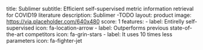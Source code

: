 title: Sublimer
subtitle: Efficient self-supervised metric information retrieval for COVID19 literature
description: Sublimer -TODO
layout: product
image: https://via.placeholder.com/640x480
score: 1
features:
    - label: Entirelly self-supervised
      icon: fa-location-arrow
    - label: Outperforms previous state-of-the-art competitors
      icon: fa-grin-stars
    - label: It uses 10 times less parameters
      icon: fa-fighter-jet

